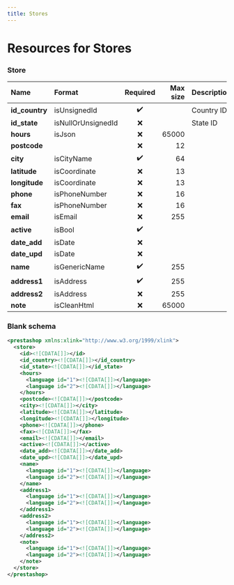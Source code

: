 ```yaml
---
title: Stores
---
```


# Resources for Stores

### Store

|      Name      |       Format       | Required | Max size | Description |
| :------------- | :----------------- | :------: | -------: | :---------- |
| **id_country** | isUnsignedId       | ✔️       |          | Country ID  |
| **id_state**   | isNullOrUnsignedId | ❌        |          | State ID    |
| **hours**      | isJson             | ❌        | 65000    |             |
| **postcode**   |                    | ❌        | 12       |             |
| **city**       | isCityName         | ✔️       | 64       |             |
| **latitude**   | isCoordinate       | ❌        | 13       |             |
| **longitude**  | isCoordinate       | ❌        | 13       |             |
| **phone**      | isPhoneNumber      | ❌        | 16       |             |
| **fax**        | isPhoneNumber      | ❌        | 16       |             |
| **email**      | isEmail            | ❌        | 255      |             |
| **active**     | isBool             | ✔️       |          |             |
| **date_add**   | isDate             | ❌        |          |             |
| **date_upd**   | isDate             | ❌        |          |             |
| **name**       | isGenericName      | ✔️       | 255      |             |
| **address1**   | isAddress          | ✔️       | 255      |             |
| **address2**   | isAddress          | ❌        | 255      |             |
| **note**       | isCleanHtml        | ❌        | 65000    |             |


### Blank schema

```xml
<prestashop xmlns:xlink="http://www.w3.org/1999/xlink">
  <store>
    <id><![CDATA[]]></id>
    <id_country><![CDATA[]]></id_country>
    <id_state><![CDATA[]]></id_state>
    <hours>
      <language id="1"><![CDATA[]]></language>
      <language id="2"><![CDATA[]]></language>
    </hours>
    <postcode><![CDATA[]]></postcode>
    <city><![CDATA[]]></city>
    <latitude><![CDATA[]]></latitude>
    <longitude><![CDATA[]]></longitude>
    <phone><![CDATA[]]></phone>
    <fax><![CDATA[]]></fax>
    <email><![CDATA[]]></email>
    <active><![CDATA[]]></active>
    <date_add><![CDATA[]]></date_add>
    <date_upd><![CDATA[]]></date_upd>
    <name>
      <language id="1"><![CDATA[]]></language>
      <language id="2"><![CDATA[]]></language>
    </name>
    <address1>
      <language id="1"><![CDATA[]]></language>
      <language id="2"><![CDATA[]]></language>
    </address1>
    <address2>
      <language id="1"><![CDATA[]]></language>
      <language id="2"><![CDATA[]]></language>
    </address2>
    <note>
      <language id="1"><![CDATA[]]></language>
      <language id="2"><![CDATA[]]></language>
    </note>
  </store>
</prestashop>
```

